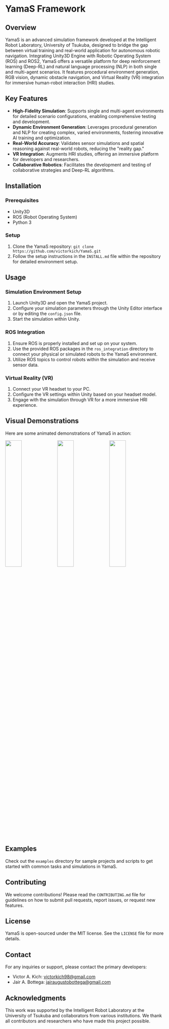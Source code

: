# YamaS Framework

## Overview
YamaS is an advanced simulation framework developed at the Intelligent Robot Laboratory, University of Tsukuba, designed to bridge the gap between virtual training and real-world application for autonomous robotic navigation. Integrating Unity3D Engine with Robotic Operating System (ROS) and ROS2, YamaS offers a versatile platform for deep reinforcement learning (Deep-RL) and natural language processing (NLP) in both single and multi-agent scenarios. It features procedural environment generation, RGB vision, dynamic obstacle navigation, and Virtual Reality (VR) integration for immersive human-robot interaction (HRI) studies.

## Key Features
- **High-Fidelity Simulation**: Supports single and multi-agent environments for detailed scenario configurations, enabling comprehensive testing and development.
- **Dynamic Environment Generation**: Leverages procedural generation and NLP for creating complex, varied environments, fostering innovative AI training and optimization.
- **Real-World Accuracy**: Validates sensor simulations and spatial reasoning against real-world robots, reducing the "reality gap."
- **VR Integration**: Augments HRI studies, offering an immersive platform for developers and researchers.
- **Collaborative Robotics**: Facilitates the development and testing of collaborative strategies and Deep-RL algorithms.

## Installation
### Prerequisites
- Unity3D
- ROS (Robot Operating System)
- Python 3

### Setup
1. Clone the YamaS repository: `git clone https://github.com/victorkich/YamaS.git`
2. Follow the setup instructions in the `INSTALL.md` file within the repository for detailed environment setup.

## Usage
### Simulation Environment Setup
1. Launch Unity3D and open the YamaS project.
2. Configure your simulation parameters through the Unity Editor interface or by editing the `config.json` file.
3. Start the simulation within Unity.

### ROS Integration
1. Ensure ROS is properly installed and set up on your system.
2. Use the provided ROS packages in the `ros_integration` directory to connect your physical or simulated robots to the YamaS environment.
3. Utilize ROS topics to control robots within the simulation and receive sensor data.

### Virtual Reality (VR)
1. Connect your VR headset to your PC.
2. Configure the VR settings within Unity based on your headset model.
3. Engage with the simulation through VR for a more immersive HRI experience.

## Visual Demonstrations
Here are some animated demonstrations of YamaS in action:
<p float="left">
  <img src="media/yamas_menu_demonstration.gif" width="32%" />
  <img src="media/yamas_interaction.gif" width="32%" />
  <img src="media/yamas_moving.gif" width="32%" />
</p>

## Examples
Check out the `examples` directory for sample projects and scripts to get started with common tasks and simulations in YamaS.

## Contributing
We welcome contributions! Please read the `CONTRIBUTING.md` file for guidelines on how to submit pull requests, report issues, or request new features.

## License
YamaS is open-sourced under the MIT license. See the `LICENSE` file for more details.

## Contact
For any inquiries or support, please contact the primary developers:
- Victor A. Kich: victorkich98@gmail.com
- Jair A. Bottega: jairaugustobottega@gmail.com

## Acknowledgments
This work was supported by the Intelligent Robot Laboratory at the University of Tsukuba and collaborators from various institutions. We thank all contributors and researchers who have made this project possible.
